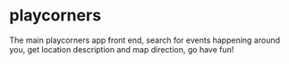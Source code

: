 # playcorners
The main playcorners app front end, search for events happening around you, get location description and map direction, go have fun! 
